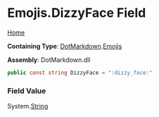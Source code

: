 # Emojis\.DizzyFace Field

[Home](../../../README.md)

**Containing Type**: [DotMarkdown](../../README.md)\.[Emojis](../README.md)

**Assembly**: DotMarkdown\.dll

```csharp
public const string DizzyFace = ":dizzy_face:"
```

### Field Value

System\.[String](https://docs.microsoft.com/en-us/dotnet/api/system.string)